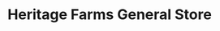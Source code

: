 ---
title: "Heritage Farms General Store"
url: /goldsboro/heritage-farms-general-store/
shop: general
---